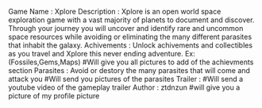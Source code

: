 Game Name : Xplore
Description : Xplore is an open world space exploration game with a vast majority of planets to document and discover. Through your journey you will uncover and identify rare and uncommon space resources while avoiding or eliminating the many different parasites that inhabit the galaxy. 
Achivements : Unlock achivements and collectibles as you travel and Xplore this never ending adventure. Ex:(Fossiles,Gems,Maps) #Will give you all pictures to add of the achievments section 
Parasites : Avoid or destory the many parasites that will come and attack you #Will send you pictures of the parasites 
Trailer : #Will send a youtube video of the gameplay trailer
Author : ztdnzun  #will give you a picture of my profile picture

 
